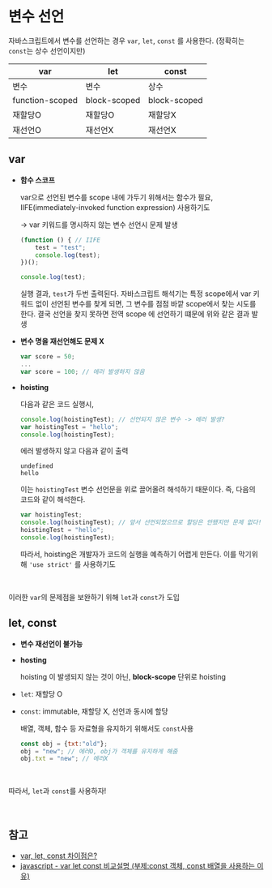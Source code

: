 # 변수 선언

자바스크립트에서 변수를 선언하는 경우 `var`, `let`, `const` 를 사용한다. (정확히는 `const`는 상수 선언이지만)

var | let | const
--- | --- | ---
변수 | 변수 | 상수
function-scoped | block-scoped | block-scoped
재할당O | 재할당O | 재할당X
재선언O | 재선언X | 재선언X

## var

* **함수 스코프**

  var으로 선언된 변수를 scope 내에 가두기 위해서는 함수가 필요, IIFE(immediately-invoked function expression) 사용하기도

  -> var 키워드를 명시하지 않는 변수 선언시 문제 발생

  ```javascript
  (function () { // IIFE
      test = "test";
      console.log(test);
  })();
  
  console.log(test);
  ```

  실행 결과, `test`가 두번 출력된다.  자바스크립트 해석기는 특정 scope에서 var 키워드 없이 선언된 변수를 찾게 되면, 그 변수를 점점 바깥 scope에서 찾는 시도를 한다. 결국 선언을 찾지 못하면 전역 scope 에 선언하기 떄문에 위와 같은 결과 발생

* **변수 명을 재선언해도 문제 X**

  ```javascript
  var score = 50;
  ...
  var score = 100; // 에러 발생하지 않음
  ```

* **hoisting**

  다음과 같은 코드 실행시,

  ```javascript
  console.log(hoistingTest); // 선언되지 않은 변수 -> 에러 발생?
  var hoistingTest = "hello";
  console.log(hoistingTest);
  ```

  에러 발생하지 않고 다음과 같이 출력

  ```
  undefined
  hello
  ```

  이는 `hoistingTest` 변수 선언문을 위로 끌어올려 해석하기 때문이다. 즉, 다음의 코드와 같이 해석한다.

  ```javascript
  var hoistingTest;
  console.log(hoistingTest); // 앞서 선언되었으므로 할당은 안됐지만 문제 없다!
  hoistingTest = "hello";
  console.log(hoistingTest);
  ```

  따라서, hoisting은 개발자가 코드의 실행을 예측하기 어렵게 만든다. 이를 막기위해 `'use strict'` 를 사용하기도

<br>

이러한 `var`의 문제점을 보완하기 위해 `let`과 `const`가 도입

## let, const

* **변수 재선언이 불가능**

* **hosting**

  hoisting 이 발생되지 않는 것이 아닌, **block-scope** 단위로 hoisting 

* `let`: 재할당 O

* `const`: immutable, 재할당 X, 선언과 동시에 할당

  배열, 객체, 함수 등 자료형을 유지하기 위해서도 `const`사용

  ```javascript
  const obj = {txt:"old"};
  obj = "new"; // 에러O, obj가 객체를 유지하게 해줌
  obj.txt = "new"; // 에러X
  ```

<br>

따라서, `let`과 `const`를 사용하자!

<br>

## 참고

* [var, let, const 차이점은?](https://gist.github.com/LeoHeo/7c2a2a6dbcf80becaaa1e61e90091e5d)
* [javascript - var let const 비교설명 (부제:const 객체, const 배열을 사용하는 이유)](https://blog.hanumoka.net/2018/09/21/javascript-20180921-javascript-var-let-const/)